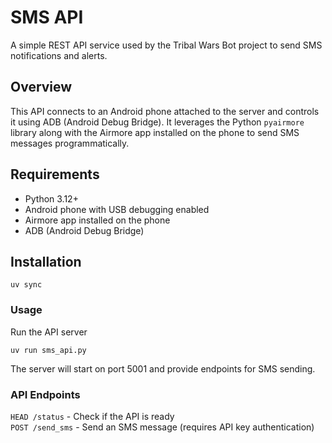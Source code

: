 # SMS API

A simple REST API service used by the Tribal Wars Bot project to send SMS notifications and alerts.

## Overview

This API connects to an Android phone attached to the server and controls it using ADB (Android Debug Bridge). It leverages the Python `pyairmore` library along with the Airmore app installed on the phone to send SMS messages programmatically.

## Requirements

- Python 3.12+
- Android phone with USB debugging enabled
- Airmore app installed on the phone
- ADB (Android Debug Bridge)

## Installation

```
uv sync
```

### Usage
Run the API server

```
uv run sms_api.py
```

The server will start on port 5001 and provide endpoints for SMS sending.

### API Endpoints
`HEAD /status` - Check if the API is ready  
`POST /send_sms` - Send an SMS message (requires API key authentication)
